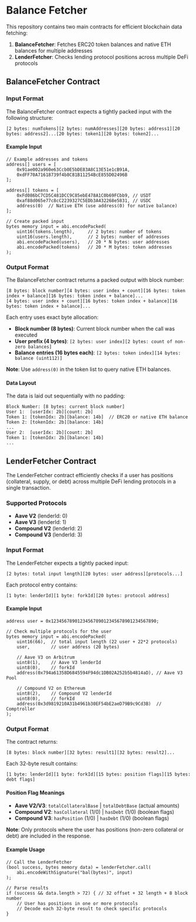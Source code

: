 # Balance Fetcher

This repository contains two main contracts for efficient blockchain data fetching:

1. **BalanceFetcher**: Fetches ERC20 token balances and native ETH balances for multiple addresses
2. **LenderFetcher**: Checks lending protocol positions across multiple DeFi protocols

## BalanceFetcher Contract

### Input Format

The BalanceFetcher contract expects a tightly packed input with the following structure:

```
[2 bytes: numTokens][2 bytes: numAddresses][20 bytes: address1][20 bytes: address2]...[20 bytes: token1][20 bytes: token2]...
```

#### Example Input

```solidity
// Example addresses and tokens
address[] users = [
    0x91ae002a960e63Ccb0E5bDE83A8C13E51e1cB91A,
    0xdFF70A71618739f4b8C81B11254BcE855D02496B
];

address[] tokens = [
    0xFd086bC7CD5C481DCC9C85ebE478A1C0b69FCbb9, // USDT
    0xaf88d065e77c8cC2239327C5EDb3A432268e5831, // USDC
    address(0)  // Native ETH (use address(0) for native balance)
];

// Create packed input
bytes memory input = abi.encodePacked(
    uint16(tokens.length),     // 2 bytes: number of tokens
    uint16(users.length),      // 2 bytes: number of addresses
    abi.encodePacked(users),   // 20 * N bytes: user addresses
    abi.encodePacked(tokens)   // 20 * M bytes: token addresses
);
```

### Output Format

The BalanceFetcher contract returns a packed output with block number:

```
[8 bytes: block number][4 bytes: user index + count][16 bytes: token index + balance][16 bytes: token index + balance]...
[4 bytes: user index + count][16 bytes: token index + balance][16 bytes: token index + balance]...
```

Each entry uses exact byte allocation:

- **Block number (8 bytes)**: Current block number when the call was executed
- **User prefix (4 bytes)**: `[2 bytes: user index][2 bytes: count of non-zero balances]`
- **Balance entries (16 bytes each)**: `[2 bytes: token index][14 bytes: balance (uint112)]`

**Note**: Use `address(0)` in the token list to query native ETH balances.

#### Data Layout

The data is laid out sequentially with no padding:

```
Block Number: [8 bytes: current block number]
User 1:  [userIdx: 2b][count: 2b]
Token 1: [tokenIdx: 2b][balance: 14b]  // ERC20 or native ETH balance
Token 2: [tokenIdx: 2b][balance: 14b]
...
User 2:  [userIdx: 2b][count: 2b]
Token 1: [tokenIdx: 2b][balance: 14b]
...
```

## LenderFetcher Contract

The LenderFetcher contract efficiently checks if a user has positions (collateral, supply, or debt) across multiple DeFi lending protocols in a single transaction.

### Supported Protocols

- **Aave V2** (lenderId: 0)
- **Aave V3** (lenderId: 1)
- **Compound V2** (lenderId: 2)
- **Compound V3** (lenderId: 3)

### Input Format

The LenderFetcher expects a tightly packed input:

```
[2 bytes: total input length][20 bytes: user address][protocols...]
```

Each protocol entry contains:

```
[1 byte: lenderId][1 byte: forkId][20 bytes: protocol address]
```

#### Example Input

```solidity
address user = 0x1234567890123456789012345678901234567890;

// Check multiple protocols for the user
bytes memory input = abi.encodePacked(
    uint16(66),  // total input length (22 user + 22*2 protocols)
    user,        // user address (20 bytes)

    // Aave V3 on Arbitrum
    uint8(1),    // Aave V3 lenderId
    uint8(0),    // forkId
    address(0x794a61358D6845594F94dc1DB02A252b5b4814aD), // Aave V3 Pool

    // Compound V2 on Ethereum
    uint8(2),    // Compound V2 lenderId
    uint8(0),    // forkId
    address(0x3d9819210A31b4961b30EF54bE2aeD79B9c9Cd3B)  // Comptroller
);
```

### Output Format

The contract returns:

```
[8 bytes: block number][32 bytes: result1][32 bytes: result2]...
```

Each 32-byte result contains:

```
[1 byte: lenderId][1 byte: forkId][15 bytes: position flags][15 bytes: debt flags]
```

#### Position Flag Meanings

- **Aave V2/V3**: `totalCollateralBase` | `totalDebtBase` (actual amounts)
- **Compound V2**: `hasCollateral` (1/0) | `hasDebt` (1/0) (boolean flags)
- **Compound V3**: `hasPosition` (1/0) | `hasDebt` (1/0) (boolean flags)

**Note**: Only protocols where the user has positions (non-zero collateral or debt) are included in the response.

#### Example Usage

```solidity
// Call the LenderFetcher
(bool success, bytes memory data) = lenderFetcher.call(
    abi.encodeWithSignature("bal(bytes)", input)
);

// Parse results
if (success && data.length > 72) { // 32 offset + 32 length + 8 block number
    // User has positions in one or more protocols
    // Decode each 32-byte result to check specific protocols
}
```
